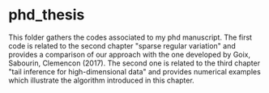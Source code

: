 # phd_thesis
This folder gathers the codes associated to my phd manuscript.
The first code is related to the second chapter "sparse regular variation" and provides a comparison of our approach
with the one developed by Goix, Sabourin, Clemencon (2017).
The second one is related to the third chapter "tail inference for high-dimensional data" and provides numerical examples
which illustrate the algorithm introduced in this chapter.
